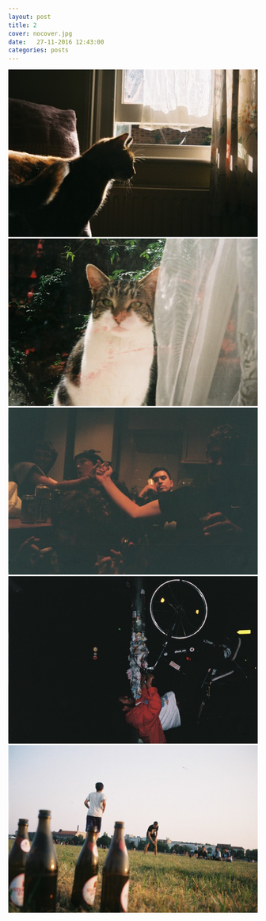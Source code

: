 ```yaml
---
layout: post
title: 2
cover: nocover.jpg
date:   27-11-2016 12:43:00
categories: posts
---
```


<img src="/images/posts/CNV00003.JPG">
<img src="/images/posts/CNV00004.JPG">
<img src="/images/posts/CNV00008.JPG">
<img src="/images/posts/CNV00012.JPG">
<img src="/images/posts/CNV00021.JPG">